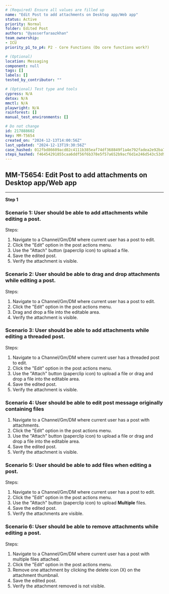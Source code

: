 ```yaml
---
# (Required) Ensure all values are filled up
name: "Edit Post to add attachments on Desktop app/Web app"
status: Active
priority: Normal
folder: Edited Post
authors: "@yasserfaraazkhan"
team_ownership:
- ICU
priority_p1_to_p4: P2 - Core Functions (Do core functions work?)

# (Optional)
location: Messaging
component: null
tags: []
labels: []
tested_by_contributor: ""

# (Optional) Test type and tools
cypress: N/A
detox: N/A
mmctl: N/A
playwright: N/A
rainforest: []
manual_test_environments: []

# Do not change
id: 217888602
key: MM-T5654
created_on: "2024-12-13T14:00:56Z"
last_updated: "2024-12-13T19:30:56Z"
case_hashed: 012fbd86609acd02c4111b385eaf74df368849f1a4e792fadea2e92ba7a61b510da957a2852ae8491e3896031e5adeea
steps_hashed: f46454291855caa6ddf56f6b378e5f57a652b9acf6d1e246d543c53d92b15b4f41fe54af648a3ae1ed2a94f7eadb75eb
---
```


<!-- (Auto-generated) Based on frontmatter's "key" and "name" -->

## MM-T5654: Edit Post to add attachments on Desktop app/Web app

---

**Step 1**

### Scenario 1: User should be able to add attachments while editing a post.

Steps:

1. Navigate to a Channel/Gm/DM where current user has a post to edit.
2. Click the "Edit" option in the post actions menu.
3. Use the "Attach" button (paperclip icon) to upload a file.
4. Save the edited post.
5. Verify the attachment is visible.

### Scenario 2: User should be able to drag and drop attachments while editing a post.

Steps:

1. Navigate to a Channel/Gm/DM where current user has a post to edit.
2. Click the "Edit" option in the post actions menu.
3. Drag and drop a file into the editable area.
4. Verify the attachment is visible.

### Scenario 3: User should be able to add attachments while editing a threaded post.

Steps:

1. Navigate to a Channel/Gm/DM where current user has a threaded post to edit.
2. Click the "Edit" option in the post actions menu.
3. Use the "Attach" button (paperclip icon) to upload a file or drag and drop a file into the editable area.
4. Save the edited post.
5. Verify the attachment is visible.

### Scenario 4: User should be able to edit post message originally containing files

1. Navigate to a Channel/Gm/DM where current user has a post with attachments.
2. Click the "Edit" option in the post actions menu.
3. Use the "Attach" button (paperclip icon) to upload a file or drag and drop a file into the editable area.
4. Save the edited post.
5. Verify the attachment is visible.

### Scenario 5: User should be able to add files when editing a post.

Steps:

1. Navigate to a Channel/Gm/DM where current user has a post to edit.
2. Click the "Edit" option in the post actions menu.
3. Use the "Attach" button (paperclip icon) to upload **Multiple** files.
4. Save the edited post.
5. Verify the attachments are visible.

### Scenario 6: User should be able to remove attachments while editing a post.

Steps:

1. Navigate to a Channel/Gm/DM where current user has a post with multiple files attached.
2. Click the "Edit" option in the post actions menu.
3. Remove one attachment by clicking the delete icon (X) on the attachment thumbnail.
4. Save the edited post.
5. Verify the attachment removed is not visible.
